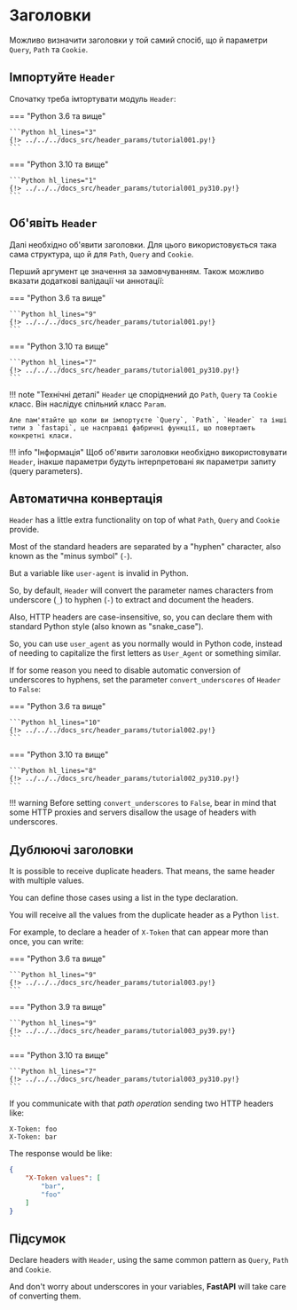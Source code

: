 # Заголовки

Можливо визначити заголовки у той самий спосіб, що й параметри `Query`, `Path` та `Cookie`.

## Імпортуйте `Header`

Спочатку треба імтортувати модуль `Header`:

=== "Python 3.6 та вище"

    ```Python hl_lines="3"
    {!> ../../../docs_src/header_params/tutorial001.py!}
    ```

=== "Python 3.10 та вище"

    ```Python hl_lines="1"
    {!> ../../../docs_src/header_params/tutorial001_py310.py!}
    ```

## Об'явіть `Header`

Далі необхідно об'явити заголовки. Для цього використовується така сама структура, що й для `Path`, `Query` and `Cookie`.

Перший аргумент це значення за замовчуванням. Також можливо вказати додаткові валідації чи аннотації:

=== "Python 3.6 та вище"

    ```Python hl_lines="9"
    {!> ../../../docs_src/header_params/tutorial001.py!}
    ```

=== "Python 3.10 та вище"

    ```Python hl_lines="7"
    {!> ../../../docs_src/header_params/tutorial001_py310.py!}
    ```

!!! note "Технічні деталі"
    `Header` це споріднений до `Path`, `Query` та `Cookie` класс. Він наслідує спільний класс `Param`.

    Але пам'ятайте що коли ви імпортуєте `Query`, `Path`, `Header` та інші типи з `fastapi`, це насправді фабричні функції, що повертають конкретні класи.

!!! info "Інформація"
    Щоб об'явити заголовки необхідно використовувати `Header`, інакше параметри будуть інтерпретовані як параметри запиту (query parameters).

## Автоматична конвертація

`Header` has a little extra functionality on top of what `Path`, `Query` and `Cookie` provide.

Most of the standard headers are separated by a "hyphen" character, also known as the "minus symbol" (`-`).

But a variable like `user-agent` is invalid in Python.

So, by default, `Header` will convert the parameter names characters from underscore (`_`) to hyphen (`-`) to extract and document the headers.

Also, HTTP headers are case-insensitive, so, you can declare them with standard Python style (also known as "snake_case").

So, you can use `user_agent` as you normally would in Python code, instead of needing to capitalize the first letters as `User_Agent` or something similar.

If for some reason you need to disable automatic conversion of underscores to hyphens, set the parameter `convert_underscores` of `Header` to `False`:

=== "Python 3.6 та вище"

    ```Python hl_lines="10"
    {!> ../../../docs_src/header_params/tutorial002.py!}
    ```

=== "Python 3.10 та вище"

    ```Python hl_lines="8"
    {!> ../../../docs_src/header_params/tutorial002_py310.py!}
    ```

!!! warning
    Before setting `convert_underscores` to `False`, bear in mind that some HTTP proxies and servers disallow the usage of headers with underscores.

## Дублюючі заголовки

It is possible to receive duplicate headers. That means, the same header with multiple values.

You can define those cases using a list in the type declaration.

You will receive all the values from the duplicate header as a Python `list`.

For example, to declare a header of `X-Token` that can appear more than once, you can write:

=== "Python 3.6 та вище"

    ```Python hl_lines="9"
    {!> ../../../docs_src/header_params/tutorial003.py!}
    ```

=== "Python 3.9 та вище"

    ```Python hl_lines="9"
    {!> ../../../docs_src/header_params/tutorial003_py39.py!}
    ```

=== "Python 3.10 та вище"

    ```Python hl_lines="7"
    {!> ../../../docs_src/header_params/tutorial003_py310.py!}
    ```

If you communicate with that *path operation* sending two HTTP headers like:

```
X-Token: foo
X-Token: bar
```

The response would be like:

```JSON
{
    "X-Token values": [
        "bar",
        "foo"
    ]
}
```

## Підсумок

Declare headers with `Header`, using the same common pattern as `Query`, `Path` and `Cookie`.

And don't worry about underscores in your variables, **FastAPI** will take care of converting them.
